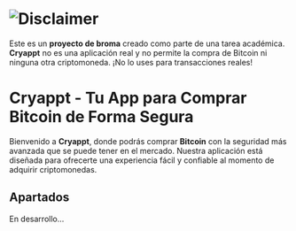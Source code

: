 # ![Disclaimer](https://t3.ftcdn.net/jpg/04/87/13/32/360_F_487133202_AoYev86tqkqK6IsRjnuFWWsTbPDJtqJa.jpg)

Este es un **proyecto de broma** creado como parte de una tarea académica. **Cryappt** no es una aplicación real y no permite la compra de Bitcoin ni ninguna otra criptomoneda. ¡No lo uses para transacciones reales!

# Cryappt - Tu App para Comprar Bitcoin de Forma Segura

Bienvenido a **Cryappt**, donde podrás comprar **Bitcoin** con la seguridad más avanzada que se puede tener en el mercado. Nuestra aplicación está diseñada para ofrecerte una experiencia fácil y confiable al momento de adquirir criptomonedas.

## Apartados
En desarrollo...
